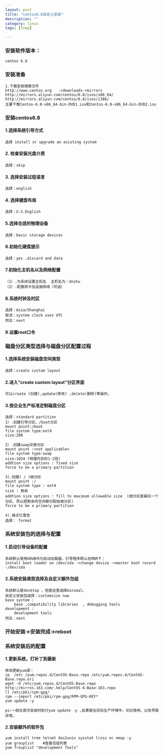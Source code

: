 ```yaml
---
layout: post
title: "centos6.8自定义安装"
description: ""
category: linux
tags: [lnmp]

---
```


### 安装软件版本：
    centos 6.8

### 安装准备
    1.下载安装镜像文件
    http://www.centos.org   ->downloads->mirrors  
    http://mirrors.aliyun.com/centos/6.8/isos/x86_64/
    http://mirrors.aliyun.com/centos/6.8/isos/i386/
    主要下载Centos-6.8-x86_64-bin-DVD1.iso和Centos-6.8-x86_64-bin-DVD2.iso

### 安装centos6.8

#### 1.选择系统引导方式
    选择 install or upgrade an existing system

#### 2. 检查安装光盘介质
    选择：skip

#### 3. 选择安装过程语言
    选择：english

#### 4. 选择键盘布局
    选择：U.S.English

#### 5.选择合适的物理设备
    选择：basic storage devices

#### 6.初始化硬盘提示
    选择：yes ,discard and data

#### 7.初始化主机名以及网络配置
    （1）.为系统设置主机名  主机名为：dnzhu
    （2）.配置网卡及连接网络（可选）

#### 8.系统时钟及时区
    选择：Asia/Shanghai
    取消：system clock uses UTC  
    然后：next

#### 9.设置root口令

### 磁盘分区类型选择与磁盘分区配置过程

#### 1.选择系统安装磁盘空间类型
    选择：create custom layout

#### 2.进入“create custom layout”分区界面
    可以create (创建),update(修改) ,delete(删除)等操作。

#### 3.按企业生产标准定制磁盘分区
    选择：standard partition 
    1）.创建引导分区，/boot分区
    mount point:/boot
    file system type:ext4
    size:200 

    2）.创建swap交换分区
    mount point :<not applicable>
    file system type:swap
    size:1024 (物理内存的1-2倍)
    addtion size options : fixed size
    force to be a primary partition

    3).创建( / )根分区
    mount point :/
    file system type : ext4
    size : 剩余
    addtion size options : fill to maximum allowable size  (根分区是最后一个分区，所以把剩余的空间都分配给根分区)
    force to be a primary partition 

    4).格式化警告
    选择： format

### 系统安装包的选择与配置

#### 1.启动引导设备的配置
    系统默认使用GRUB作为启动加载器，引导程序默认在MBR下：
    install boot loader on /dev/sda ->change device ->master boot record -/dev/sda

#### 2.系统安装类型选择及自定义额外包组
    系统默认是desktop ，但是这里选择minimal。
    自定义安装包选择：customsize now 
    base system :
        base ,compatibility libraries  , debugging tools
    development : 
        development tools
    然后：next

### 开始安装->安装完成->reboot

### 系统安装后的配置

#### 1.更新系统，打补丁到最新
    修改更新yum源：
    cp  /etc /yum.repos.d/CentOS-Base.repo /etc/yum.repos.d/CentOS-Base.repo.ori
    wget -O /etc/yum.repos.d/CentOS-Base.repo http://mirros.163.com/.help/CentOS 6-Base-163.repo
    ll /etc/pki/rpm-gpg/
    rpm --import /etc/pki/rpm-gpg/RPM-GPG-KEY*
    yum update -y
    
    ps:一般在首次安装时执行yum update -y ,如果是在实际生产环境中，切记使用，以免导致异常。

#### 2.安装额外的软件包
    yum install tree telnet dos2unix sysstat lrzsz nc nmap -y
    yum grouplist    #查看包组列表
    yum frouplist "development Tools"






